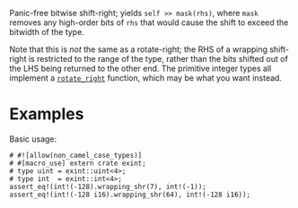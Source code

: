 Panic-free bitwise shift-right; yields `self >> mask(rhs)`, where `mask` removes
any high-order bits of `rhs` that would cause the shift to exceed the bitwidth
of the type.

Note that this is *not* the same as a rotate-right; the RHS of a wrapping
shift-right is restricted to the range of the type, rather than the bits shifted
out of the LHS being returned to the other end. The primitive integer types all
implement a [`rotate_right`] function, which may be what you want instead.

[`rotate_right`]: Self::rotate_right

# Examples

Basic usage:

```
# #![allow(non_camel_case_types)]
# #[macro_use] extern crate exint;
# type uint = exint::uint<4>;
# type int  = exint::int<4>;
assert_eq!(int!(-128).wrapping_shr(7), int!(-1));
assert_eq!(int!(-128 i16).wrapping_shr(64), int!(-128 i16));
```
